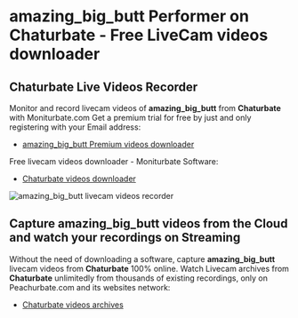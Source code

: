 # amazing_big_butt Performer on Chaturbate - Free LiveCam videos downloader

## Chaturbate Live Videos Recorder

Monitor and record livecam videos of **amazing_big_butt** from **Chaturbate** with Moniturbate.com
Get a premium trial for free by just and only registering with your Email address:
* [amazing_big_butt Premium videos downloader](https://moniturbate.com/request-demo-licence-key.html)

Free livecam videos downloader - Moniturbate Software:
* [Chaturbate videos downloader](https://moniturbate.com/moniturbate-download-software.html)

![amazing_big_butt livecam videos recorder](https://peachurnet.com/templates/moniturbate-software.png)


## Capture amazing_big_butt videos from the Cloud and watch your recordings on Streaming

Without the need of downloading a software, capture **amazing_big_butt** livecam videos from **Chaturbate** 100% online.
Watch Livecam archives from **Chaturbate** unlimitedly from thousands of existing recordings, only on Peachurbate.com and its websites network:
* [Chaturbate videos archives](https://peachurnet.com/)